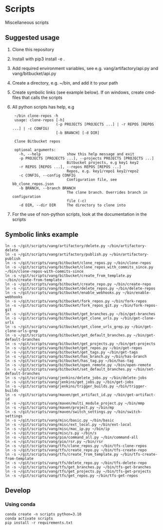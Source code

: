 # Scripts

Miscellaneous scripts

## Suggested usage ##

1. Clone this repository
2. Install with pip3 install -e .
3. Add required environment variables, see e.g. vang/artifactory/api.py and vang/bitbucket/api.py
4. Create a directory, e.g. ~/bin, and add it to your path
5. Create symbolic links (see example below). If on windows, create cmd-files that calls the scripts
6. All python scripts has help, e.g 

        ~/bin clone-repos -h
        usage: clone-repos [-h]
                           (-p PROJECTS [PROJECTS ...] | -r REPOS [REPOS ...] | -c CONFIG)
                           [-b BRANCH] [-d DIR]
        
        Clone Bitbucket repos
        
        optional arguments:
          -h, --help            show this help message and exit
          -p PROJECTS [PROJECTS ...], --projects PROJECTS [PROJECTS ...]
                                Bitbucket projects, e.g key1 key2
          -r REPOS [REPOS ...], --repos REPOS [REPOS ...]
                                Repos, e.g. key1/repo1 key2/repo2
          -c CONFIG, --config CONFIG
                                Configuration file, see bb_clone_repos.json
          -b BRANCH, --branch BRANCH
                                The clone branch. Overrides branch in configuration
                                file (-c)
          -d DIR, --dir DIR     The directory to clone into

7. For the use of non-python scripts, look at the documentation in the scripts
      
## Symbolic links example ##

    ln -s ~/git/scripts/vang/artifactory/delete.py ~/bin/artifactory-delete
    ln -s ~/git/scripts/vang/artifactory/publish.py ~/bin/artifactory-publish
    ln -s ~/git/scripts/vang/bitbucket/clone_repos.py ~/bin/clone-repos
    ln -s ~/git/scripts/vang/bitbucket/clone_repos_with_commits_since.py ~/bin/clone-repos-with-commits-since
    ln -s ~/git/scripts/vang/bitbucket/create_from_template.py ~/bin/create-from-template
    ln -s ~/git/scripts/vang/bitbucket/create_repo.py ~/bin/create-repo
    ln -s ~/git/scripts/vang/bitbucket/delete_repos.py ~/bin/delete-repos
    ln -s ~/git/scripts/vang/bitbucket/enable_webhooks.py ~/bin/enable-webhooks
    ln -s ~/git/scripts/vang/bitbucket/fork_repos.py ~/bin/fork-repos
    ln -s ~/git/scripts/vang/bitbucket/fork_repos_git.py ~/bin/fork-repos-git
    ln -s ~/git/scripts/vang/bitbucket/get_branches.py ~/bin/get-branches
    ln -s ~/git/scripts/vang/bitbucket/get_clone_urls.py ~/bin/get-clone-urls
    ln -s ~/git/scripts/vang/bitbucket/get_clone_urls_grep.py ~/bin/get-clone-urls-grep
    ln -s ~/git/scripts/vang/bitbucket/get_default_branches.py ~/bin/get-default-branches
    ln -s ~/git/scripts/vang/bitbucket/get_projects.py ~/bin/get-projects
    ln -s ~/git/scripts/vang/bitbucket/get_repos.py ~/bin/get-repos
    ln -s ~/git/scripts/vang/bitbucket/get_tags.py ~/bin/get-tags
    ln -s ~/git/scripts/vang/bitbucket/has_branch.py ~/bin/has-branch
    ln -s ~/git/scripts/vang/bitbucket/has_tag.py ~/bin/has-tag
    ln -s ~/git/scripts/vang/bitbucket/open_remote.py ~/bin/open-remote
    ln -s ~/git/scripts/vang/bitbucket/set_default_branches.py ~/bin/set-default-branches
    ln -s ~/git/scripts/vang/jenkins/delete_jobs.py ~/bin/delete-jobs
    ln -s ~/git/scripts/vang/jenkins/get_jobs.py ~/bin/get-jobs
    ln -s ~/git/scripts/vang/jenkins/trigger_builds.py ~/bin/trigger-builds
    ln -s ~/git/scripts/vang/maven/get_artifact_id.py ~/bin/get-artifact-id
    ln -s ~/git/scripts/vang/maven/multi_module_project.py ~/bin/mmp
    ln -s ~/git/scripts/vang/maven/project.py ~/bin/mp
    ln -s ~/git/scripts/vang/maven/switch_settings.py ~/bin/switch-settings
    ln -s ~/git/scripts/vang/misc/basic.py ~/bin/basic
    ln -s ~/git/scripts/vang/misc/ext_local.py ~/bin/ext-local
    ln -s ~/git/scripts/vang/misc/mac_ip.py ~/bin/ip
    ln -s ~/git/scripts/vang/misc/s.py ~/bin/s
    ln -s ~/git/scripts/vang/pio/command_all.py ~/bin/command-all
    ln -s ~/git/scripts/vang/pio/rsr.py ~/bin/rsr
    ln -s ~/git/scripts/vang/tfs/clone_repos.py ~/bin/tfs-clone-repos
    ln -s ~/git/scripts/vang/tfs/create_repo.py ~/bin/tfs-create-repo
    ln -s ~/git/scripts/vang/tfs/create_from_template.py ~/bin/tfs-create-from-template
    ln -s ~/git/scripts/vang/tfs/delete_repo.py ~/bin/tfs-delete-repo
    ln -s ~/git/scripts/vang/tfs/get_branches.py ~/bin/tfs-get-branches
    ln -s ~/git/scripts/vang/tfs/get_projects.py ~/bin/tfs-get-projects
    ln -s ~/git/scripts/vang/tfs/get_repos.py ~/bin/tfs-get-repos


## Develop

### Using conda

    conda create -n scripts python=3.10 
    conda activate scripts
	pip install -r requirements.txt
